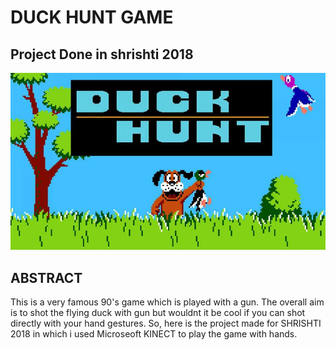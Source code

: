 # DUCK HUNT GAME
## Project Done in shrishti 2018
<img src='images/page1.jpg'>


## ABSTRACT</br>
This is a very famous 90's game which is played with a gun. The overall aim is to shot the flying duck with gun but wouldnt it be cool if you can shot directly with your hand gestures.
So, here is the project made for SHRISHTI 2018 in which i used Microseoft KINECT to play the game with hands. 

